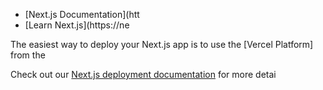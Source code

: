 


- [Next.js Documentation](htt
- [Learn Next.js](https://ne

The easiest way to deploy your Next.js app is to use the [Vercel Platform] from the

Check out our [Next.js deployment documentation](https://nextjs.org/docs/deployment) for more detai

